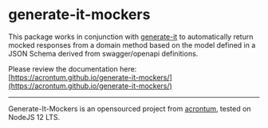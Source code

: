 # generate-it-mockers

This package works in conjunction with [generate-it](https://www.npmjs.com/package/generate-it) to automatically return mocked responses from a domain method based on the model defined in a JSON Schema derived from swagger/openapi definitions.

Please review the documentation here: [https://acrontum.github.io/generate-it-mockers/](https://acrontum.github.io/generate-it-mockers/)

___

Generate-It-Mockers is an opensourced project from [acrontum](https://www.acrontum.de/), tested on NodeJS 12 LTS. 
